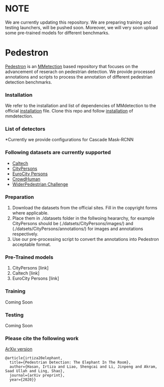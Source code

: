 # **NOTE**
We are currently updating this repository. We are preparing training and testing launchers, will be pushed soon. Moreover, we will very soon upload some pre-trained models for different benchmarks.   


# Pedestron
[Pedestron](https://128.84.21.199/pdf/2003.08799.pdf) is an [MMetection](https://github.com/open-mmlab/mmdetection) based repository that focuses on the advancement of reserach on pedestrian detection.
We provide processed annotations and scripts to process the annotation of different pedestrian detection benchmarks.


### Installation
We refer to the installation and list of dependencies of MMdetection to the official [installation](https://github.com/open-mmlab/mmdetection/blob/master/docs/INSTALL.md) file.
Clone this repo and follow [installation](https://github.com/open-mmlab/mmdetection/blob/master/docs/INSTALL.md) of mmdetection.

### List of detectors

*Currently we provide configurations for Cascade Mask-RCNN  


### Following datasets are currently supported 
* [Caltech](http://www.vision.caltech.edu/Image_Datasets/CaltechPedestrians/)
* [CityPersons](https://bitbucket.org/shanshanzhang/citypersons/src/default/)
* [EuroCity Persons](https://eurocity-dataset.tudelft.nl/)
* [CrowdHuman](https://www.crowdhuman.org/)
* [WiderPedestrian Challenge](https://competitions.codalab.org/competitions/20132)


### Preparation
1. Download the datasets from the official sites. Fill in the copyright forms where applicable. 
2. Place them in ./datasets folder in the follwoing heararchy, for example CityPersons should be (./datsets/CityPersons/images/) and (./datsets/CityPersons/annotations/) for images and annotations respectively.
3. Use our pre-processing script to convert the annotations into Pedestron acceptable format.




### Pre-Trained models
1) CityPersons [link]
2) Caltech [link]
3) EuroCity Persons [link]


### Training
Coming Soon

### Testing
Coming Soon

### Please cite the following work
[ArXiv version](https://128.84.21.199/pdf/2003.08799.pdf)
```
@article{irtiza20elephant,
  title={Pedestrian Detection: The Elephant In The Room},
  author={Hasan, Irtiza and Liao, Shengcai and Li, Jinpeng and Akram, Saad Ullah and Ling, Shao},
  journal={arXiv preprint},
  year={2020}}
```
